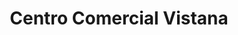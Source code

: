 ---
title: "Centro Comercial Vistana"
url: /san-pedro/centro-comercial-vistana/
shop: Einkaufszentrum
---